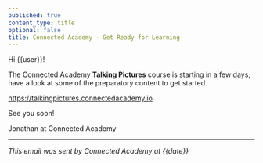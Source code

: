 ```yaml
---
published: true
content_type: title
optional: false
title: Connected Academy - Get Ready for Learning
---
```

Hi {{user}}!

The Connected Academy **Talking Pictures** course is starting in a few days, have a look at some of the preparatory content to get started.

https://talkingpictures.connectedacademy.io

See you soon!

Jonathan at Connected Academy

----
_This email was sent by Connected Academy at {{date}}_

